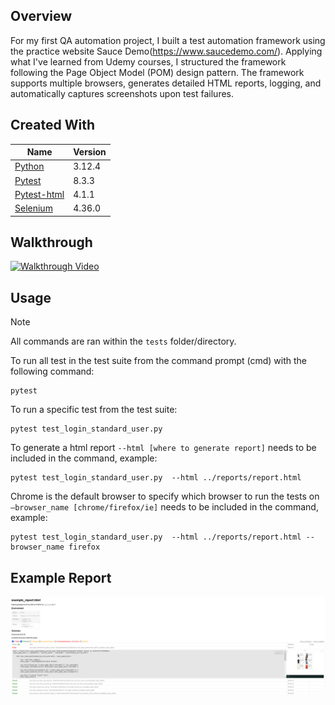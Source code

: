 ## Overview
For my first QA automation project, I built a test automation framework using the practice website Sauce Demo(https://www.saucedemo.com/). Applying what I've learned from Udemy courses, I structured the framework following the Page Object Model (POM) design pattern. The framework supports multiple browsers, generates detailed HTML reports, logging, and automatically captures screenshots upon test failures.

## Created With
| Name | Version |
| --- | --- |
| [Python](https://www.python.org/) | 3.12.4 |
| [Pytest](https://pypi.org/project/pytest/) | 8.3.3 |
| [Pytest-html]( https://pypi.org/project/pytest-html/) | 4.1.1 |
| [Selenium](https://pypi.org/project/selenium/) | 4.36.0 |
## Walkthrough
[![Walkthrough Video](https://github.com/user-attachments/assets/be1cbde6-94d0-40c5-9faa-b925ce0cb501)](https://drive.google.com/file/d/1Q3soSmEk7vSJ1OlhLwU3In3mxGzJTMmL/view?usp=drive_link)
## Usage
> [!Note]
> All commands are ran within the `tests` folder/directory.

To run all test in the test suite from the command prompt (cmd) with the following command:
```
pytest
```
To run a specific test from the test suite:
```
pytest test_login_standard_user.py
```
To generate a html report `--html [where to generate report]` needs to be included in the command, example:
```
pytest test_login_standard_user.py  --html ../reports/report.html
```
Chrome is the default browser to specify which browser to run the tests on `—browser_name [chrome/firefox/ie]` needs to be included in the command, example:
```
pytest test_login_standard_user.py  --html ../reports/report.html --browser_name firefox
```

## Example Report
![Example image of generated report](examples/example_report_img.PNG)

